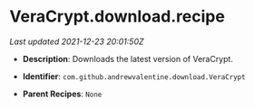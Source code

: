 # VeraCrypt.download.recipe

_Last updated 2021-12-23 20:01:50Z_

- **Description**: Downloads the latest version of VeraCrypt.

- **Identifier**: `com.github.andrewvalentine.download.VeraCrypt`

- **Parent Recipes**: `None`
